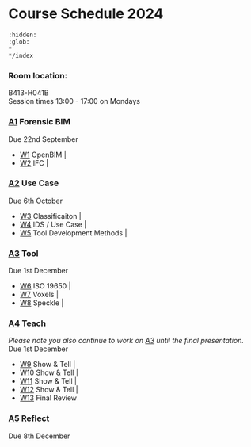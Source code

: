 # Course Schedule  2024

```{toctree}
:hidden:
:glob:
*
*/index
```

### Room location: 
B413-H041B<br>
Session times 13:00 - 17:00 on Mondays

### [A1] Forensic BIM
Due 22nd September

* [W1] OpenBIM  |
* [W2] IFC |

### [A2] Use Case
Due 6th October

* [W3] Classificaiton |
* [W4] IDS / Use Case |
* [W5] Tool Development Methods |

### [A3] Tool
Due 1st December

* [W6] ISO 19650 |
* [W7] Voxels  |
* [W8] Speckle |

### [A4] Teach
_Please note you also continue to work on [A3] until the final presentation._
Due 1st December

* [W9] Show & Tell |
* [W10] Show & Tell |
* [W11] Show & Tell |
* [W12] Show & Tell |
* [W13] Final Review

### [A5] Reflect
Due 8th December


<!-- LINKS -->
[A1]: /Assignments/A1
[A2]: /Assignments/A2
[A3]: /Assignments/A3
[A4]: /Assignments/A4
[A5]: /Assignments/A5
[BIM]: /Concepts/BIM
[(Open)BIM]: /Concepts/OpenBIM
[entities]: /Concepts/Entities
[properties]: /Concepts/Properties

[W1]: /Schedule/01
[W2]: /Schedule/02
[W3]: /Schedule/03
[W4]: /Schedule/04
[W5]: /Schedule/05
[W6]: /Schedule/06
[W7]: /Schedule/07
[W8]: /Schedule/08
[W9]: /Schedule/09
[W10]: /Schedule/10
[W11]: /Schedule/11
[W12]: /Schedule/12
[W13]: /Schedule/13
